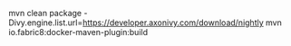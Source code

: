 mvn clean package -Divy.engine.list.url=https://developer.axonivy.com/download/nightly
mvn io.fabric8:docker-maven-plugin:build
